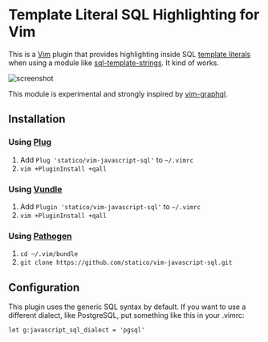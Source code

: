 # Template Literal SQL Highlighting for Vim

This is a [Vim](http://www.vim.org/) plugin that provides highlighting inside SQL [template literals](https://developer.mozilla.org/en-US/docs/Web/JavaScript/Reference/Template_literals) when using a module like [sql-template-strings](https://github.com/felixfbecker/node-sql-template-strings). It kind of works.

![screenshot](https://raw.githubusercontent.com/statico/vim-javascript-sql/master/screenshot.png)

This module is experimental and strongly inspired by [vim-graphql](https://github.com/jparise/vim-graphql).

## Installation

### Using [Plug](https://github.com/junegunn/vim-plug)

1. Add `Plug 'statico/vim-javascript-sql'` to `~/.vimrc`
1. `vim +PluginInstall +qall`

### Using [Vundle](https://github.com/VundleVim/Vundle.vim)

1. Add `Plugin 'statico/vim-javascript-sql'` to `~/.vimrc`
1. `vim +PluginInstall +qall`

### Using [Pathogen](https://github.com/tpope/vim-pathogen)

1. `cd ~/.vim/bundle`
1. `git clone https://github.com/statico/vim-javascript-sql.git`

## Configuration

This plugin uses the generic SQL syntax by default. If you want to use a different dialect, like PostgreSQL, put something like this in your .vimrc:

```vim
let g:javascript_sql_dialect = 'pgsql'
```
